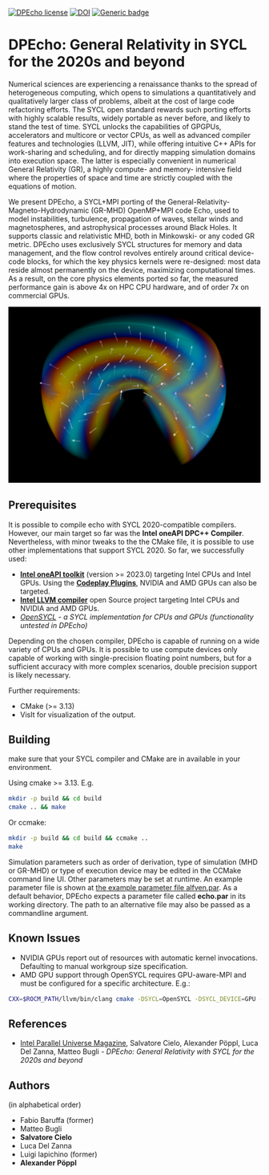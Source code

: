 [![DPEcho license](https://img.shields.io/badge/License-Apache_2.0-green.svg)](https://github.com/LRZ-BADW/DPEcho/blob/main/LICENSE) [![DOI](https://zenodo.org/badge/554711124.svg)](https://zenodo.org/badge/latestdoi/554711124) [![Generic badge](https://img.shields.io/badge/Language-SYCL%202020-orange.svg)](https://shields.io/)

# DPEcho: General Relativity in SYCL for the 2020s and beyond
Numerical sciences are experiencing a renaissance thanks to the spread of heterogeneous computing, which opens to simulations a quantitatively and qualitatively larger class of problems, albeit at the cost of large code refactoring efforts.
The SYCL open standard rewards such porting efforts with highly scalable results, widely portable as never before, and likely to stand the test of time.
SYCL unlocks the capabilities of GPGPUs, accelerators and multicore or vector CPUs, as well as advanced compiler features and technologies (LLVM, JIT), while offering intuitive C++ APIs for work-sharing and scheduling, and for directly mapping simulation domains into execution space.
The latter is especially convenient in numerical General Relativity (GR), a highly compute- and memory- intensive field where the properties of space and time are strictly coupled with the equations of motion.

We present DPEcho, a SYCL+MPI porting of the General-Relativity-Magneto-Hydrodynamic (GR-MHD) OpenMP+MPI code Echo, used to model instabilities, turbulence, propagation of waves, stellar winds and magnetospheres, and astrophysical processes around Black Holes.
It supports classic and relativistic MHD, both in Minkowski- or any coded GR metric.
DPEcho uses exclusively SYCL structures for memory and data management, and the flow control revolves entirely around critical device-code blocks, for which the key physics kernels were re-designed: most data reside almost permanently on the device, maximizing computational times.
As a result, on the core physics elements ported so far, the measured performance gain is above 4x on HPC CPU hardware, and of order 7x on commercial GPUs.

![DPEcho AlfVen wave with polar coordinates](docs/dpecho_alfven_polar.png)

## Prerequisites

It is possible to compile echo with SYCL 2020-compatible compilers.
However, our main target so far was the **Intel oneAPI DPC++ Compiler**.
Nevertheless, with minor tweaks to the the CMake file, it is possible to use other implementations that support SYCL 2020.
So far, we successfully used:

* **[Intel oneAPI toolkit](https://www.intel.com/content/www/us/en/developer/tools/oneapi/overview.html)** (version >= 2023.0) targeting Intel CPUs and Intel GPUs. Using the **[Codeplay Plugins](https://codeplay.com/solutions/oneapi/)**, NVIDIA and AMD GPUs can also be targeted.
* **[Intel LLVM compiler](https://github.com/intel/llvm)** open Source project targeting Intel CPUs and NVIDIA and AMD GPUs.
* **[OpenSYCL](https://github.com/OpenSYCL/OpenSYCL)* - a SYCL implementation for CPUs and GPUs (functionality untested in DPEcho)*

Depending on the chosen compiler, DPEcho is capable of running on a wide variety of CPUs and GPUs.
It is possible to use compute devices only capable of working with single-precision floating point numbers, but for a sufficient accuracy with more complex scenarios, double precision support is likely necessary.

Further requirements:
* CMake (>= 3.13)
* VisIt for visualization of the output.

## Building

make sure that your SYCL compiler and CMake are in available in your environment.

Using cmake >= 3.13. E.g.

``` bash
mkdir -p build && cd build
cmake .. && make
```
Or ccmake:
``` bash
mkdir -p build && cd build && ccmake ..
make
```

Simulation parameters such as order of derivation, type of simulation (MHD or GR-MHD) or type of execution device may be edited in the CCMake command line UI.
Other parameters may be set at runtime.
An example parameter file is shown at [the example parameter file alfven.par](examples/alfven.par).
As a default behavior, DPEcho expects a parameter file called **echo.par** in its working directory.
The path to an alternative file may also be passed as a commandline argument.

## Known Issues

* NVIDIA GPUs report out of resources with automatic kernel invocations. Defaulting to manual workgroup size specification.
* AMD GPU support through OpenSYCL requires GPU-aware-MPI and must be configured for a specific architecture. E.g.:
```bash
CXX=$ROCM_PATH/llvm/bin/clang cmake -DSYCL=OpenSYCL -DSYCL_DEVICE=GPU -DSYCL_ARCH=AMD -DCMAKE_CXX_FLAGS="--offload-arch=gfx90a" ..
```

## References

* [Intel Parallel Universe Magazine](https://www.intel.com/content/www/us/en/developer/articles/technical/dpecho-general-relativity-sycl-for-2020-beyond.html#gs.pqrf25), Salvatore Cielo, Alexander Pöppl, Luca Del Zanna, Matteo Bugli - *DPEcho: General Relativity with SYCL for the 2020s and beyond*

## Authors
(in alphabetical order)
* Fabio Baruffa (former)
* Matteo Bugli
* **Salvatore Cielo**
* Luca Del Zanna
* Luigi Iapichino (former)
* **Alexander Pöppl**
